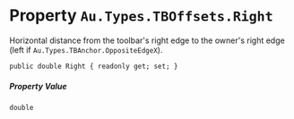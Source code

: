 # Property `Au.Types.TBOffsets.Right`

Horizontal distance from the toolbar's right edge to the owner's right edge (left if `Au.Types.TBAnchor.OppositeEdgeX`).

```
public double Right { readonly get; set; }
```

##### Property Value

`double`